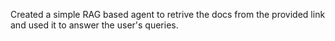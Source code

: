 Created a simple RAG based agent to retrive the docs from the provided link and used it to answer the user's queries.
